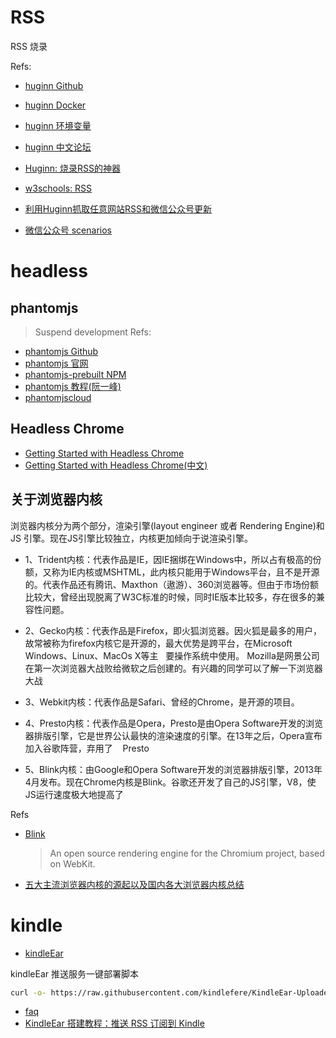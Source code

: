 # RSS
RSS 烧录

Refs:
- [huginn Github](https://github.com/huginn/huginn)
- [huginn Docker](https://hub.docker.com/r/huginn/huginn/)
- [huginn 环境变量](https://github.com/huginn/huginn/blob/master/.env.example)
- [huginn 中文论坛](https://huginn.cn/)
- [Huginn: 烧录RSS的神器](https://cloud.tencent.com/developer/article/1405484)
- [w3schools: RSS](https://www.w3schools.com/xml/xml_rss.asp)

- [利用Huginn抓取任意网站RSS和微信公众号更新](https://wzfou.com/huginn-rss/)
- [微信公众号 scenarios](http://huginnio.herokuapp.com/scenarios/17/download)

# headless
## phantomjs
> Suspend development
Refs:
- [phantomjs Github](https://github.com/ariya/phantomjs)
- [phantomjs 官网](https://phantomjs.org/)
- [phantomjs-prebuilt NPM](https://www.npmjs.com/package/phantomjs-prebuilt)
- [phantomjs 教程(阮一峰)](https://javascript.ruanyifeng.com/tool/phantomjs.html)
- [phantomjscloud](https://phantomjscloud.com/index.html)

## Headless Chrome
- [Getting Started with Headless Chrome](https://developers.google.com/web/updates/2017/04/headless-chrome)
- [Getting Started with Headless Chrome(中文)](https://zhuanlan.zhihu.com/p/29207391)

## 关于浏览器内核
浏览器内核分为两个部分，渲染引擎(layout engineer 或者 Rendering Engine)和 JS 引擎。现在JS引擎比较独立，内核更加倾向于说渲染引擎。

- 1、Trident内核：代表作品是IE，因IE捆绑在Windows中，所以占有极高的份额，又称为IE内核或MSHTML，此内核只能用于Windows平台，且不是开源的。代表作品还有腾讯、Maxthon（遨游）、360浏览器等。但由于市场份额比较大，曾经出现脱离了W3C标准的时候，同时IE版本比较多，存在很多的兼容性问题。

- 2、Gecko内核：代表作品是Firefox，即火狐浏览器。因火狐是最多的用户，故常被称为firefox内核它是开源的，最大优势是跨平台，在Microsoft Windows、Linux、MacOs X等主   要操作系统中使用。
Mozilla是网景公司在第一次浏览器大战败给微软之后创建的。有兴趣的同学可以了解一下浏览器大战
- 3、Webkit内核：代表作品是Safari、曾经的Chrome，是开源的项目。
- 4、Presto内核：代表作品是Opera，Presto是由Opera Software开发的浏览器排版引擎，它是世界公认最快的渲染速度的引擎。在13年之后，Opera宣布加入谷歌阵营，弃用了    Presto
- 5、Blink内核：由Google和Opera Software开发的浏览器排版引擎，2013年4月发布。现在Chrome内核是Blink。谷歌还开发了自己的JS引擎，V8，使JS运行速度极大地提高了

Refs
- [Blink](https://blog.chromium.org/2013/04/blink-rendering-engine-for-chromium.html)
    > An open source rendering engine for the Chromium project, based on WebKit.
- [五大主流浏览器内核的源起以及国内各大浏览器内核总结](https://blog.csdn.net/summer_15/article/details/71249203)

# kindle
- [kindleEar](https://github.com/cdhigh/KindleEar)

kindleEar 推送服务一键部署脚本
```bash
curl -o- https://raw.githubusercontent.com/kindlefere/KindleEar-Uploader/master/uploader.sh | bash
```
  - [faq](http://kindleear.appspot.com/static/faq.html#ownserver)
  - [KindleEar 搭建教程：推送 RSS 订阅到 Kindle](https://www.imahui.com/notes/233.html)

